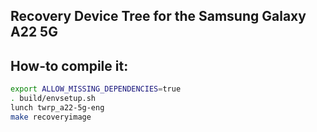## Recovery Device Tree for the Samsung Galaxy A22 5G 

## How-to compile it:

```sh
export ALLOW_MISSING_DEPENDENCIES=true
. build/envsetup.sh
lunch twrp_a22-5g-eng
make recoveryimage
```


